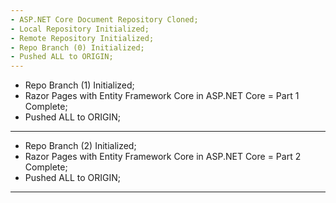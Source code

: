 ```yaml
---
- ASP.NET Core Document Repository Cloned;
- Local Repository Initialized;
- Remote Repository Initialized;
- Repo Branch (0) Initialized;
- Pushed ALL to ORIGIN;
---
```


- Repo Branch (1) Initialized;
- Razor Pages with Entity Framework Core in ASP.NET Core = Part 1 Complete;
- Pushed ALL to ORIGIN;

---

- Repo Branch (2) Initialized;
- Razor Pages with Entity Framework Core in ASP.NET Core = Part 2 Complete;
- Pushed ALL to ORIGIN;

---


